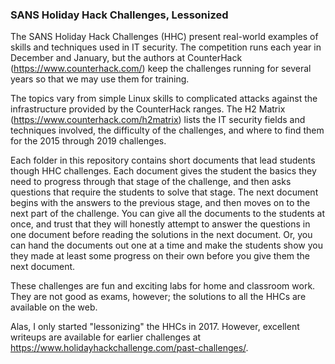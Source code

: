 ### SANS Holiday Hack Challenges, Lessonized
The SANS Holiday Hack Challenges (HHC) present real-world examples of skills and techniques used in IT security.  The competition runs each year in December and January, but the authors at CounterHack (https://www.counterhack.com/) keep the challenges running for several years so that we may use them for training.

The topics vary from simple Linux skills to complicated attacks against the infrastructure provided by the CounterHack ranges.  The H2 Matrix (https://www.counterhack.com/h2matrix) lists the IT security fields and techniques involved, the difficulty of the challenges, and where to find them for the 2015 through 2019 challenges.

Each folder in this repository contains short documents that lead students though HHC challenges.  Each document gives the student the basics they need to progress through that stage of the challenge, and then asks questions that require the students to solve that stage.  The next document begins with the answers to the previous stage, and then moves on to the next part of the challenge.  You can give all the documents to the students at once, and trust that they will honestly attempt to answer the questions in one document before reading the solutions in the next document.  Or, you can hand the documents out one at a time and make the students show you they made at least some progress on their own before you give them the next document.

These challenges are fun and exciting labs for home and classroom work.  They are not good as exams, however; the solutions to all the HHCs are available on the web.

Alas, I only started "lessonizing" the HHCs in 2017.  However, excellent writeups are available for earlier challenges at https://www.holidayhackchallenge.com/past-challenges/.